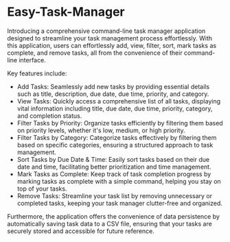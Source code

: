 # Easy-Task-Manager
Introducing a comprehensive command-line task manager application designed to streamline your task management process effortlessly. With this application, users can effortlessly add, view, filter, sort, mark tasks as complete, and remove tasks, all from the convenience of their command-line interface.

Key features include:

* Add Tasks: Seamlessly add new tasks by providing essential details such as title, description, due date, due time, priority, and category.
* View Tasks: Quickly access a comprehensive list of all tasks, displaying vital information including title, due date, due time, priority, category, and completion status.
* Filter Tasks by Priority: Organize tasks efficiently by filtering them based on priority levels, whether it's low, medium, or high priority.
* Filter Tasks by Category: Categorize tasks effectively by filtering them based on specific categories, ensuring a structured approach to task management.
* Sort Tasks by Due Date & Time: Easily sort tasks based on their due date and time, facilitating better prioritization and time management.
* Mark Tasks as Complete: Keep track of task completion progress by marking tasks as complete with a simple command, helping you stay on top of your tasks.
* Remove Tasks: Streamline your task list by removing unnecessary or completed tasks, keeping your task manager clutter-free and organized.
  
Furthermore, the application offers the convenience of data persistence by automatically saving task data to a CSV file, ensuring that your tasks are securely stored and accessible for future reference.


